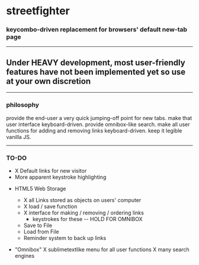 # streetfighter
### keycombo-driven replacement for browsers' default new-tab page

---

## Under HEAVY development, most user-friendly features have not been implemented yet so use at your own discretion

---

### philosophy

provide the end-user a very quick jumping-off point for new tabs. make 
that user interface keyboard-driven. provide omnibox-like search. make 
all user functions for adding and removing links keyboard-driven. keep 
it legible vanilla JS. 

---

### TO-DO

* X Default links for new visitor
* More apparent keystroke highlighting

- HTML5 Web Storage
	- X all Links stored as objects on users' computer
	- X load / save function 
	- X interface for making / removing / ordering links
		 - keystrokes for these -- HOLD FOR OMNIBOX
	- Save to File
	- Load from File
	- Reminder system to back up links

- "Omnibox" 
	X sublimetextlike menu for all user functions
	X many search engines
